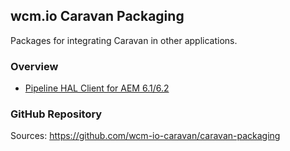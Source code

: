 ## wcm.io Caravan Packaging

Packages for integrating Caravan in other applications.


### Overview

* [Pipeline HAL Client for AEM 6.1/6.2](pipeline-hal-client-aem61/)


### GitHub Repository

Sources: https://github.com/wcm-io-caravan/caravan-packaging

